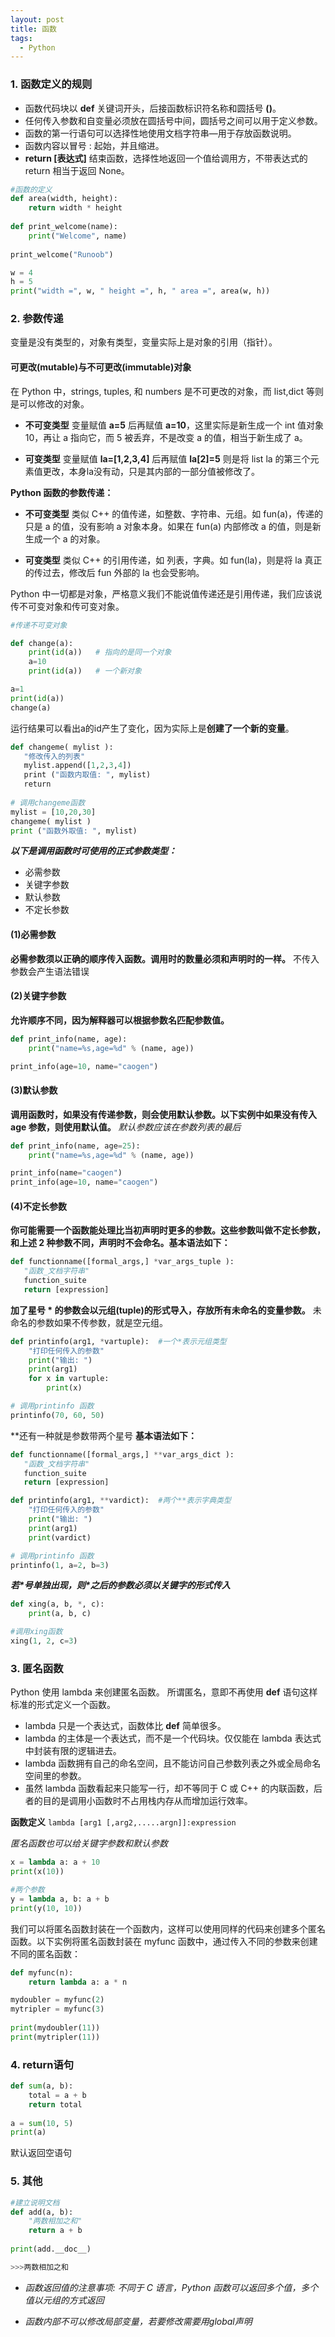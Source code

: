 ```yaml
---
layout: post
title: 函数
tags:
  - Python
---
```


### 1. 函数定义的规则

- 函数代码块以 **def** 关键词开头，后接函数标识符名称和圆括号 **()**。
- 任何传入参数和自变量必须放在圆括号中间，圆括号之间可以用于定义参数。
- 函数的第一行语句可以选择性地使用文档字符串—用于存放函数说明。
- 函数内容以冒号 : 起始，并且缩进。
- **return [表达式]** 结束函数，选择性地返回一个值给调用方，不带表达式的 return 相当于返回 None。

```Python
#函数的定义
def area(width, height):
    return width * height
    
def print_welcome(name):
    print("Welcome", name)
    
print_welcome("Runoob")

w = 4
h = 5
print("width =", w, " height =", h, " area =", area(w, h))
```

### 2. 参数传递

变量是没有类型的，对象有类型，变量实际上是对象的引用（指针）。

#### 可更改(mutable)与不可更改(immutable)对象

在 Python 中，strings, tuples, 和 numbers 是不可更改的对象，而 list,dict 等则是可以修改的对象。

- **不可变类型** 变量赋值 **a=5** 后再赋值 **a=10**，这里实际是新生成一个 int 值对象 10，再让 a 指向它，而 5 被丢弃，不是改变 a 的值，相当于新生成了 a。

- **可变类型** 变量赋值 **la=[1,2,3,4]** 后再赋值 **la[2]=5** 则是将 list la 的第三个元素值更改，本身la没有动，只是其内部的一部分值被修改了。

**Python 函数的参数传递：**

- **不可变类型** 类似 C++ 的值传递，如整数、字符串、元组。如 fun(a)，传递的只是 a 的值，没有影响 a 对象本身。如果在 fun(a) 内部修改 a 的值，则是新生成一个 a 的对象。

- **可变类型** 类似 C++ 的引用传递，如 列表，字典。如 fun(la)，则是将 la 真正的传过去，修改后 fun 外部的 la 也会受影响。

Python 中一切都是对象，严格意义我们不能说值传递还是引用传递，我们应该说传不可变对象和传可变对象。

```Python
#传递不可变对象

def change(a):
    print(id(a))   # 指向的是同一个对象
    a=10
    print(id(a))   # 一个新对象

a=1
print(id(a))
change(a)
```
运行结果可以看出a的id产生了变化，因为实际上是**创建了一个新的变量**。

```Python
def changeme( mylist ):
   "修改传入的列表"
   mylist.append([1,2,3,4])
   print ("函数内取值: ", mylist)
   return
   
# 调用changeme函数
mylist = [10,20,30]
changeme( mylist )
print ("函数外取值: ", mylist)
```

***以下是调用函数时可使用的正式参数类型：*** 
- 必需参数
- 关键字参数
- 默认参数
- 不定长参数 

#### (1)必需参数

**必需参数须以正确的顺序传入函数。调用时的数量必须和声明时的一样。**
不传入参数会产生语法错误

#### (2)关键字参数

**允许顺序不同，因为解释器可以根据参数名匹配参数值。**

```Python
def print_info(name, age):
    print("name=%s,age=%d" % (name, age))

print_info(age=10, name="caogen")
```

#### (3)默认参数

**调用函数时，如果没有传递参数，则会使用默认参数。以下实例中如果没有传入 age 参数，则使用默认值。**
*默认参数应该在参数列表的最后*
```Python
def print_info(name, age=25):
    print("name=%s,age=%d" % (name, age))

print_info(name="caogen")
print_info(age=10, name="caogen")
```

#### (4)不定长参数

**你可能需要一个函数能处理比当初声明时更多的参数。这些参数叫做不定长参数，和上述 2 种参数不同，声明时不会命名。基本语法如下：**
```Python
def functionname([formal_args,] *var_args_tuple ):
   "函数_文档字符串"
   function_suite
   return [expression]
```
**加了星号 * 的参数会以元组(tuple)的形式导入，存放所有未命名的变量参数。**
未命名的参数如果不传参数，就是空元组。
```Python
def printinfo(arg1, *vartuple):  #一个*表示元组类型
    "打印任何传入的参数"
    print("输出: ")
    print(arg1)
    for x in vartuple:
        print(x)

# 调用printinfo 函数
printinfo(70, 60, 50)
```

**还有一种就是参数带两个星号 **基本语法如下：**
```Python
def functionname([formal_args,] **var_args_dict ):
   "函数_文档字符串"
   function_suite
   return [expression]
```

```Python
def printinfo(arg1, **vardict):  #两个**表示字典类型
    "打印任何传入的参数"
    print("输出: ")
    print(arg1)
    print(vardict)

# 调用printinfo 函数
printinfo(1, a=2, b=3)
```

***若\*号单独出现，则\*之后的参数必须以关键字的形式传入***
```Python
def xing(a, b, *, c):
    print(a, b, c)

#调用xing函数
xing(1, 2, c=3)
```

### 3. 匿名函数

Python 使用 lambda 来创建匿名函数。
所谓匿名，意即不再使用 **def** 语句这样标准的形式定义一个函数。
- lambda 只是一个表达式，函数体比 **def** 简单很多。
- lambda 的主体是一个表达式，而不是一个代码块。仅仅能在 lambda 表达式中封装有限的逻辑进去。
- lambda 函数拥有自己的命名空间，且不能访问自己参数列表之外或全局命名空间里的参数。
- 虽然 lambda 函数看起来只能写一行，却不等同于 C 或 C++ 的内联函数，后者的目的是调用小函数时不占用栈内存从而增加运行效率。

**函数定义** `lambda [arg1 [,arg2,.....argn]]:expression`

*匿名函数也可以给关键字参数和默认参数*
```Python
x = lambda a: a + 10
print(x(10))

#两个参数
y = lambda a, b: a + b
print(y(10, 10))
```

我们可以将匿名函数封装在一个函数内，这样可以使用同样的代码来创建多个匿名函数。以下实例将匿名函数封装在 myfunc 函数中，通过传入不同的参数来创建不同的匿名函数：
```Python
def myfunc(n):
    return lambda a: a * n

mydoubler = myfunc(2)
mytripler = myfunc(3)
  
print(mydoubler(11))
print(mytripler(11))
```

### 4. return语句

```Python
def sum(a, b):
    total = a + b
    return total
    
a = sum(10, 5)
print(a)
```
默认返回空语句

### 5. 其他

```Python
#建立说明文档
def add(a, b):
	"两数相加之和"
	return a + b
	
print(add.__doc__)

>>>两数相加之和
```

- *函数返回值的注意事项: 不同于 C 语言，Python 函数可以返回多个值，多个值以元组的方式返回*

- *函数内部不可以修改局部变量，若要修改需要用global声明*

